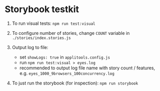 # Storybook testkit

1. To run visual tests: `npm run test:visual`

1. To configure number of stories, change `COUNT` variable in `./stories/index.stories.js`

1. Output log to file:
    * set `showLogs: true` in `applitools.config.js`
    * run `npm run test:visual > eyes.log`
    * recommended to output log file name with story count / features, e.g. `eyes_1000_9browsers_100concurrency.log`

1. To just run the storybook (for inspection): `npm run storybook`
